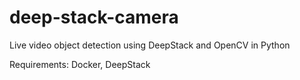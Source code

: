 # deep-stack-camera

Live video object detection using DeepStack and OpenCV in Python

Requirements: Docker, DeepStack